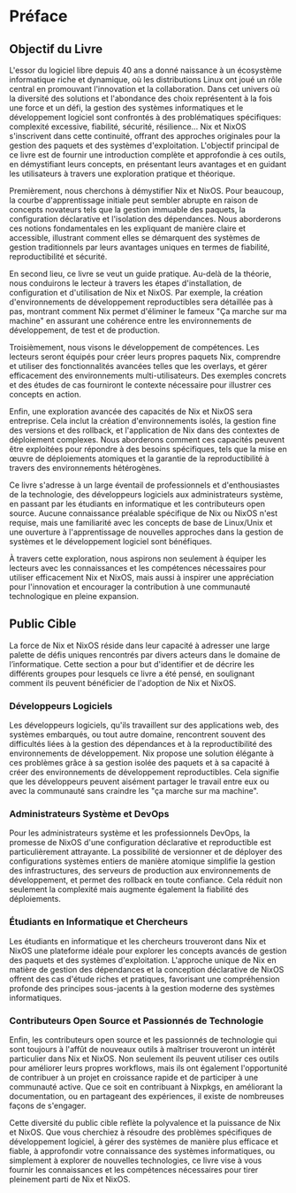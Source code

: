 # Préface

## Objectif du Livre

L'essor du logiciel libre depuis 40 ans a donné naissance à un écosystème informatique riche et dynamique, où les distributions Linux ont joué un rôle central en promouvant l'innovation et la collaboration. Dans cet univers où la diversité des solutions et l'abondance des choix représentent à la fois une force et un défi, la gestion des systèmes informatiques et le développement logiciel sont confrontés à des problématiques spécifiques: complexité excessive, fiabilité, sécurité, résilience... Nix et NixOS s'inscrivent dans cette continuité, offrant des approches originales pour la gestion des paquets et des systèmes d'exploitation. L'objectif principal de ce livre est de fournir une introduction complète et approfondie à ces outils, en démystifiant leurs concepts, en présentant leurs avantages et en guidant les utilisateurs à travers une exploration pratique et théorique.

Premièrement, nous cherchons à démystifier Nix et NixOS. Pour beaucoup, la courbe d'apprentissage initiale peut sembler abrupte en raison de concepts novateurs tels que la gestion immuable des paquets, la configuration déclarative et l'isolation des dépendances. Nous aborderons ces notions fondamentales en les expliquant de manière claire et accessible, illustrant comment elles se démarquent des systèmes de gestion traditionnels par leurs avantages uniques en termes de fiabilité, reproductibilité et sécurité.

En second lieu, ce livre se veut un guide pratique. Au-delà de la théorie, nous conduirons le lecteur à travers les étapes d'installation, de configuration et d'utilisation de Nix et NixOS. Par exemple, la création d'environnements de développement reproductibles sera détaillée pas à pas, montrant comment Nix permet d'éliminer le fameux "Ça marche sur ma machine" en assurant une cohérence entre les environnements de développement, de test et de production.

Troisièmement, nous visons le développement de compétences. Les lecteurs seront équipés pour créer leurs propres paquets Nix, comprendre et utiliser des fonctionnalités avancées telles que les overlays, et gérer efficacement des environnements multi-utilisateurs. Des exemples concrets et des études de cas fourniront le contexte nécessaire pour illustrer ces concepts en action.

Enfin, une exploration avancée des capacités de Nix et NixOS sera entreprise. Cela inclut la création d'environnements isolés, la gestion fine des versions et des rollback, et l'application de Nix dans des contextes de déploiement complexes. Nous aborderons comment ces capacités peuvent être exploitées pour répondre à des besoins spécifiques, tels que la mise en œuvre de déploiements atomiques et la garantie de la reproductibilité à travers des environnements hétérogènes.

Ce livre s'adresse à un large éventail de professionnels et d'enthousiastes de la technologie, des développeurs logiciels aux administrateurs système, en passant par les étudiants en informatique et les contributeurs open source. Aucune connaissance préalable spécifique de Nix ou NixOS n'est requise, mais une familiarité avec les concepts de base de Linux/Unix et une ouverture à l'apprentissage de nouvelles approches dans la gestion de systèmes et le développement logiciel sont bénéfiques.

À travers cette exploration, nous aspirons non seulement à équiper les lecteurs avec les connaissances et les compétences nécessaires pour utiliser efficacement Nix et NixOS, mais aussi à inspirer une appréciation pour l'innovation et encourager la contribution à une communauté technologique en pleine expansion.

## Public Cible

La force de Nix et NixOS réside dans leur capacité à adresser une large palette de défis uniques rencontrés par divers acteurs dans le domaine de l’informatique. Cette section a pour but d'identifier et de décrire les différents groupes pour lesquels ce livre a été pensé, en soulignant comment ils peuvent bénéficier de l'adoption de Nix et NixOS.

### Développeurs Logiciels

Les développeurs logiciels, qu'ils travaillent sur des applications web, des systèmes embarqués, ou tout autre domaine, rencontrent souvent des difficultés liées à la gestion des dépendances et à la reproductibilité des environnements de développement. Nix propose une solution élégante à ces problèmes grâce à sa gestion isolée des paquets et à sa capacité à créer des environnements de développement reproductibles. Cela signifie que les développeurs peuvent aisément partager le travail entre eux ou avec la communauté sans craindre les "ça marche sur ma machine". 

### Administrateurs Système et DevOps

Pour les administrateurs système et les professionnels DevOps, la promesse de NixOS d'une configuration déclarative et reproductible est particulièrement attrayante. La possibilité de versionner et de déployer des configurations systèmes entiers de manière atomique simplifie la gestion des infrastructures, des serveurs de production aux environnements de développement, et permet des rollback en toute confiance. Cela réduit non seulement la complexité mais augmente également la fiabilité des déploiements.

### Étudiants en Informatique et Chercheurs

Les étudiants en informatique et les chercheurs trouveront dans Nix et NixOS une plateforme idéale pour explorer les concepts avancés de gestion des paquets et des systèmes d'exploitation. L'approche unique de Nix en matière de gestion des dépendances et la conception déclarative de NixOS offrent des cas d'étude riches et pratiques, favorisant une compréhension profonde des principes sous-jacents à la gestion moderne des systèmes informatiques.

### Contributeurs Open Source et Passionnés de Technologie

Enfin, les contributeurs open source et les passionnés de technologie qui sont toujours à l'affût de nouveaux outils à maîtriser trouveront un intérêt particulier dans Nix et NixOS. Non seulement ils peuvent utiliser ces outils pour améliorer leurs propres workflows, mais ils ont également l'opportunité de contribuer à un projet en croissance rapide et de participer à une communauté active. Que ce soit en contribuant à Nixpkgs, en améliorant la documentation, ou en partageant des expériences, il existe de nombreuses façons de s'engager.

Cette diversité du public cible reflète la polyvalence et la puissance de Nix et NixOS. Que vous cherchiez à résoudre des problèmes spécifiques de développement logiciel, à gérer des systèmes de manière plus efficace et fiable, à approfondir votre connaissance des systèmes informatiques, ou simplement à explorer de nouvelles technologies, ce livre vise à vous fournir les connaissances et les compétences nécessaires pour tirer pleinement parti de Nix et NixOS.
